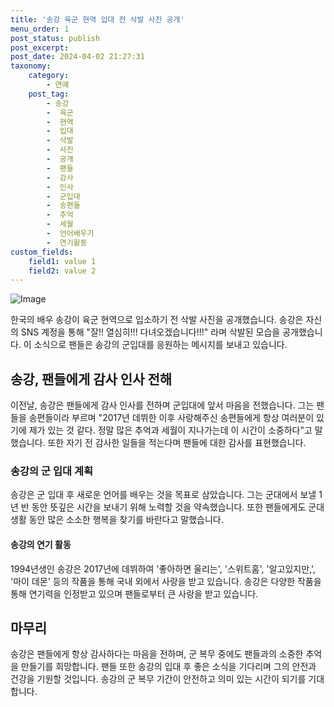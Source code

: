 ```yaml
---
title: '송강 육군 현역 입대 전 삭발 사진 공개'
menu_order: 1
post_status: publish
post_excerpt: 
post_date: 2024-04-02 21:27:31
taxonomy:
    category:
        - 연예
    post_tag:
        - 송강
        -  육군
        -  현역
        -  입대
        -  삭발
        -  사진
        -  공개
        -  팬들
        -  감사
        -  인사
        -  군입대
        -  송편들
        -  추억
        -  세월
        -  언어배우기
        -  연기활동
custom_fields:
    field1: value 1
    field2: value 2
---
```


![Image](https://ssl.pstatic.net/mimgnews/image/311/2024/04/02/0001709762_001_20240402163101296.jpg?type=w540)

한국의 배우 송강이 육군 현역으로 입소하기 전 삭발 사진을 공개했습니다. 송강은 자신의 SNS 계정을 통해 "잘!! 열심히!!! 다녀오겠습니다!!!" 라며 삭발된 모습을 공개했습니다. 이 소식으로 팬들은 송강의 군입대를 응원하는 메시지를 보내고 있습니다.
## 송강, 팬들에게 감사 인사 전해
이전날, 송강은 팬들에게 감사 인사를 전하며 군입대에 앞서 마음을 전했습니다. 그는 팬들을 송편들이라 부르며 "2017년 데뷔한 이후 사랑해주신 송편들에게 항상 여러분이 있기에 제가 있는 것 같다. 정말 많은 추억과 세월이 지나가는데 이 시간이 소중하다"고 말했습니다. 또한 자기 전 감사한 일들을 적는다며 팬들에 대한 감사를 표현했습니다.
### 송강의 군 입대 계획
송강은 군 입대 후 새로운 언어를 배우는 것을 목표로 삼았습니다. 그는 군대에서 보낼 1년 반 동안 뜻깊은 시간을 보내기 위해 노력할 것을 약속했습니다. 또한 팬들에게도 군대 생활 동안 많은 소소한 행복을 찾기를 바란다고 말했습니다.
#### 송강의 연기 활동
1994년생인 송강은 2017년에 데뷔하여 '좋아하면 울리는', '스위트홈', '알고있지만,', '마이 데몬' 등의 작품을 통해 국내 외에서 사랑을 받고 있습니다. 송강은 다양한 작품을 통해 연기력을 인정받고 있으며 팬들로부터 큰 사랑을 받고 있습니다.
## 마무리
송강은 팬들에게 항상 감사하다는 마음을 전하며, 군 복무 중에도 팬들과의 소중한 추억을 만들기를 희망합니다. 팬들 또한 송강의 입대 후 좋은 소식을 기다리며 그의 안전과 건강을 기원할 것입니다. 송강의 군 복무 기간이 안전하고 의미 있는 시간이 되기를 기대합니다.
